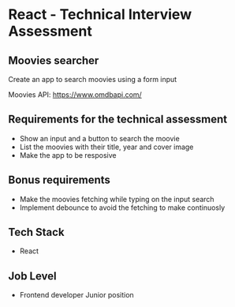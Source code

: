 # React - Technical Interview Assessment

## Moovies searcher

Create an app to search moovies using a form input

Moovies API: https://www.omdbapi.com/

## Requirements for the technical assessment

- Show an input and a button to search the moovie
- List the moovies with their title, year and cover image
- Make the app to be resposive

## Bonus requirements

- Make the moovies fetching while typing on the input search
- Implement debounce to avoid the fetching to make continuosly

## Tech Stack

- React

## Job Level

- Frontend developer Junior position
